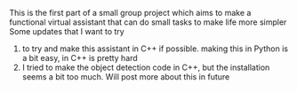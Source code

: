 This is the first part of a small group project which aims to make a functional virtual assistant that can do small tasks to make life more simpler
Some updates that I want to try

1) to try and make this assistant in C++ if possible. making this in Python is a bit easy, in C++ is pretty hard
2) I tried to make the object detection code in C++, but the installation seems a bit too much. Will post more about this in future

